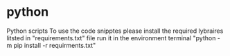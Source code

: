 # python
Python scripts 
To use the code snipptes please install the required lybraires litsted in "requirements.txt" file 
run it in the environment terminal "python -m pip install -r requirments.txt" 
